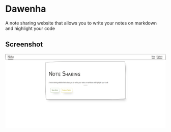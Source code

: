 # Dawenha
A note sharing website that allows you to write your notes on markdown and highlight your code

## Screenshot
![Screenshot](./img/screenshot.png)

